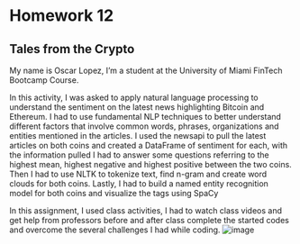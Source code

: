# Homework 12

## Tales from the Crypto

My name is Oscar Lopez, I’m a student at the University of Miami FinTech Bootcamp Course.

In this activity, I was asked to apply natural language processing to understand the sentiment on the latest news highlighting Bitcoin and Ethereum. I had to use fundamental NLP techniques to better understand different factors that involve common words, phrases, organizations and entities mentioned in the articles. 
I used the newsapi to pull the latest articles on both coins and created a DataFrame of sentiment for each, with the information pulled I had to answer some questions referring to the highest mean, highest negative and highest positive between the two coins. Then I had to use NLTK to tokenize text, find n-gram and create word clouds for both coins. Lastly, I had to build a named entity recognition model for both coins and visualize the tags using SpaCy

In this assignment, I used class activities, I had to watch class videos and get help from professors before and after class complete the started codes and overcome the several challenges I had while coding.
![image](https://user-images.githubusercontent.com/95111131/158179287-85abe43a-9396-4510-9e66-01e6c900da2e.png)
